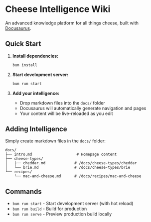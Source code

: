 # Cheese Intelligence Wiki

An advanced knowledge platform for all things cheese, built with [Docusaurus](https://docusaurus.io/).

## Quick Start

1. **Install dependencies:**
   ```bash
   bun install
   ```

2. **Start development server:**
   ```bash
   bun run start
   ```

3. **Add your intelligence:**
   - Drop markdown files into the `docs/` folder
   - Docusaurus will automatically generate navigation and pages
   - Your content will be live-reloaded as you edit

## Adding Intelligence

Simply create markdown files in the `docs/` folder:

```
docs/
├── intro.md                    # Homepage content
├── cheese-types/
│   ├── cheddar.md             # /docs/cheese-types/cheddar
│   └── brie.md                # /docs/cheese-types/brie
└── recipes/
    └── mac-and-cheese.md      # /docs/recipes/mac-and-cheese
```

## Commands

- `bun run start` - Start development server (with hot reload)
- `bun run build` - Build for production
- `bun run serve` - Preview production build locally
